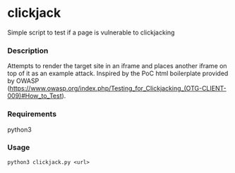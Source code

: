# clickjack
Simple script to test if a page is vulnerable to clickjacking

### Description
Attempts to render the target site in an iframe and places another iframe on top of it as an example attack. Inspired by the PoC html boilerplate provided by OWASP (https://www.owasp.org/index.php/Testing_for_Clickjacking_(OTG-CLIENT-009)#How_to_Test).

### Requirements
python3

### Usage
`python3 clickjack.py <url>`

